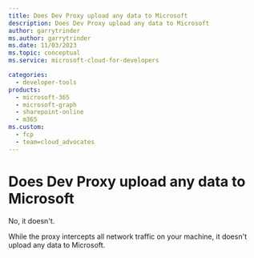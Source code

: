 ```yaml
---
title: Does Dev Proxy upload any data to Microsoft
description: Does Dev Proxy upload any data to Microsoft
author: garrytrinder
ms.author: garrytrinder
ms.date: 11/03/2023
ms.topic: conceptual
ms.service: microsoft-cloud-for-developers

categories:
  - developer-tools
products:
  - microsoft-365
  - microsoft-graph
  - sharepoint-online
  - m365
ms.custom:
  - fcp
  - team=cloud_advocates
---
```


# Does Dev Proxy upload any data to Microsoft

No, it doesn't.

While the proxy intercepts all network traffic on your machine, it doesn't upload any data to Microsoft.
